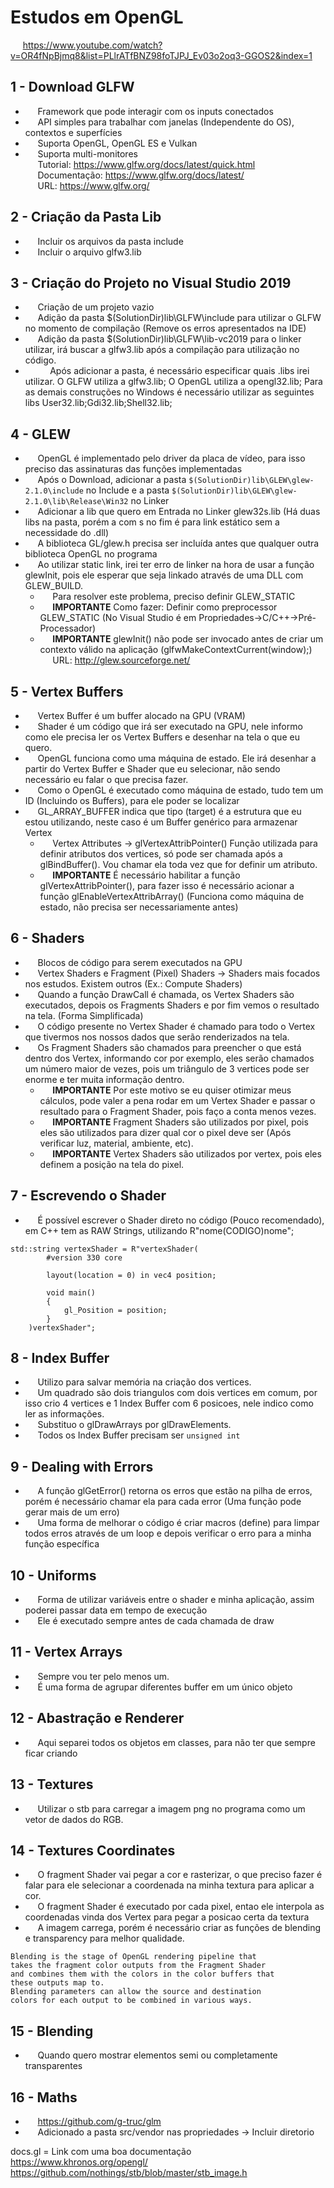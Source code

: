 # Estudos em OpenGL
&nbsp;&nbsp;&nbsp;&nbsp;&nbsp;https://www.youtube.com/watch?v=OR4fNpBjmq8&list=PLlrATfBNZ98foTJPJ_Ev03o2oq3-GGOS2&index=1

## 1 - Download GLFW<br>
- &nbsp;&nbsp;&nbsp;&nbsp;&nbsp;Framework que pode interagir com os inputs conectados<br>
- &nbsp;&nbsp;&nbsp;&nbsp;&nbsp;API simples para trabalhar com janelas (Independente do OS), contextos e superfícies<br>
- &nbsp;&nbsp;&nbsp;&nbsp;&nbsp;Suporta OpenGL, OpenGL ES e Vulkan<br>
- &nbsp;&nbsp;&nbsp;&nbsp;&nbsp;Suporta multi-monitores<br>
&nbsp;&nbsp;&nbsp;&nbsp;&nbsp;Tutorial: https://www.glfw.org/docs/latest/quick.html<br>
&nbsp;&nbsp;&nbsp;&nbsp;&nbsp;Documentação: https://www.glfw.org/docs/latest/<br>
&nbsp;&nbsp;&nbsp;&nbsp;&nbsp;URL: https://www.glfw.org/<br>

## 2 - Criação da Pasta Lib<br>
- &nbsp;&nbsp;&nbsp;&nbsp;&nbsp;Incluir os arquivos da pasta include<br>
- &nbsp;&nbsp;&nbsp;&nbsp;&nbsp;Incluir o arquivo glfw3.lib<br>

## 3 - Criação do Projeto no Visual Studio 2019<br>
- &nbsp;&nbsp;&nbsp;&nbsp;&nbsp;Criação de um projeto vazio<br>
- &nbsp;&nbsp;&nbsp;&nbsp;&nbsp;Adição da pasta $(SolutionDir)lib\GLFW\include para utilizar o GLFW no momento de compilação (Remove os erros apresentados na IDE)<br>
- &nbsp;&nbsp;&nbsp;&nbsp;&nbsp;Adição da pasta $(SolutionDir)lib\GLFW\lib-vc2019 para o linker utilizar, irá buscar a glfw3.lib após a compilação para utilização no código.<br>
- &nbsp;&nbsp;&nbsp;&nbsp;&nbsp;&nbsp;&nbsp;&nbsp;&nbsp;&nbsp;Após adicionar a pasta, é necessário especificar quais .libs irei utilizar. O GLFW utiliza a glfw3.lib; O OpenGL utiliza a opengl32.lib; Para as demais construções no Windows é necessário utilizar as seguintes libs User32.lib;Gdi32.lib;Shell32.lib;<br>

## 4 - GLEW
- &nbsp;&nbsp;&nbsp;&nbsp;&nbsp;OpenGL é implementado pelo driver da placa de vídeo, para isso preciso das assinaturas das funções implementadas<br>
- &nbsp;&nbsp;&nbsp;&nbsp;&nbsp;Após o Download, adicionar a pasta `$(SolutionDir)lib\GLEW\glew-2.1.0\include` no Include e a pasta `$(SolutionDir)lib\GLEW\glew-2.1.0\lib\Release\Win32` no Linker<br>
- &nbsp;&nbsp;&nbsp;&nbsp;&nbsp;Adicionar a lib que quero em Entrada no Linker glew32s.lib (Há duas libs na pasta, porém a com s no fim é para link estático sem a necessidade do .dll)<br>
- &nbsp;&nbsp;&nbsp;&nbsp;&nbsp;A biblioteca GL/glew.h precisa ser incluída antes que qualquer outra biblioteca OpenGL no programa
- &nbsp;&nbsp;&nbsp;&nbsp;&nbsp;Ao utilizar static link, irei ter erro de linker na hora de usar a função glewInit, pois ele esperar que seja linkado através de uma DLL com GLEW_BUILD.<br>
  - &nbsp;&nbsp;&nbsp;&nbsp;&nbsp;Para resolver este problema, preciso definir GLEW_STATIC<br>
  - &nbsp;&nbsp;&nbsp;&nbsp;&nbsp;**IMPORTANTE** Como fazer: Definir como preprocessor GLEW_STATIC (No Visual Studio é em Propriedades->C/C++->Pré-Processador)<br>
  - &nbsp;&nbsp;&nbsp;&nbsp;&nbsp;**IMPORTANTE** glewInit() não pode ser invocado antes de criar um contexto válido na aplicação (glfwMakeContextCurrent(window);)<br>
&nbsp;&nbsp;&nbsp;&nbsp;&nbsp;URL: http://glew.sourceforge.net/

## 5 - Vertex Buffers
- &nbsp;&nbsp;&nbsp;&nbsp;&nbsp;Vertex Buffer é um buffer alocado na GPU (VRAM)<br>
- &nbsp;&nbsp;&nbsp;&nbsp;&nbsp;Shader é um código que irá ser executado na GPU, nele informo como ele precisa ler os Vertex Buffers e desenhar na tela o que eu quero.<br>
- &nbsp;&nbsp;&nbsp;&nbsp;&nbsp;OpenGL funciona como uma máquina de estado. Ele irá desenhar a partir do Vertex Buffer e Shader que eu selecionar, não sendo necessário eu falar o que precisa fazer.<br>
- &nbsp;&nbsp;&nbsp;&nbsp;&nbsp;Como o OpenGL é executado como máquina de estado, tudo tem um ID (Incluindo os Buffers), para ele poder se localizar
- &nbsp;&nbsp;&nbsp;&nbsp;&nbsp;GL_ARRAY_BUFFER indica que tipo (target) é a estrutura que eu estou utilizando, neste caso é um Buffer genérico para armazenar Vertex
  - &nbsp;&nbsp;&nbsp;&nbsp;&nbsp;Vertex Attributes -> glVertexAttribPointer() Função utilizada para definir atributos dos vertices, só pode ser chamada após a glBindBuffer(). Vou chamar ela toda vez que for definir um atributo.
  - &nbsp;&nbsp;&nbsp;&nbsp;&nbsp;**IMPORTANTE** É necessário habilitar a função glVertexAttribPointer(), para fazer isso é necessário acionar a função glEnableVertexAttribArray() (Funciona como máquina de estado, não precisa ser necessariamente antes)

## 6 - Shaders
- &nbsp;&nbsp;&nbsp;&nbsp;&nbsp;Blocos de código para serem executados na GPU<br>
- &nbsp;&nbsp;&nbsp;&nbsp;&nbsp;Vertex Shaders e Fragment (Pixel) Shaders -> Shaders mais focados nos estudos. Existem outros (Ex.: Compute Shaders)<br>
- &nbsp;&nbsp;&nbsp;&nbsp;&nbsp;Quando a função DrawCall é chamada, os Vertex Shaders são executados, depois os Fragments Shaders e por fim vemos o resultado na tela. (Forma Simplificada)<br>
- &nbsp;&nbsp;&nbsp;&nbsp;&nbsp;O código presente no Vertex Shader é chamado para todo o Vertex que tivermos nos nossos dados que serão renderizados na tela.<br>
- &nbsp;&nbsp;&nbsp;&nbsp;&nbsp;Os Fragment Shaders são chamados para preencher o que está dentro dos Vertex, informando cor por exemplo, eles serão chamados um número maior de vezes, pois um triângulo de 3 vertices pode ser enorme e ter muita informação dentro.<br>
  - &nbsp;&nbsp;&nbsp;&nbsp;&nbsp;**IMPORTANTE** Por este motivo se eu quiser otimizar meus cálculos, pode valer a pena rodar em um Vertex Shader e passar o resultado para o Fragment Shader, pois faço a conta menos vezes.<br>
  - &nbsp;&nbsp;&nbsp;&nbsp;&nbsp;**IMPORTANTE** Fragment Shaders são utilizados por pixel, pois eles são utilizados para dizer qual cor o pixel deve ser (Após verificar luz, material, ambiente, etc).
  - &nbsp;&nbsp;&nbsp;&nbsp;&nbsp;**IMPORTANTE** Vertex Shaders são utilizados por vertex, pois eles definem a posição na tela do pixel.

## 7 - Escrevendo o Shader
- &nbsp;&nbsp;&nbsp;&nbsp;&nbsp;É possível escrever o Shader direto no código (Pouco recomendado), em C++ tem as RAW Strings, utilizando R"nome(CODIGO)nome";
```
std::string vertexShader = R"vertexShader(
        #version 330 core

        layout(location = 0) in vec4 position;

        void main()
        {
            gl_Position = position;
        }
    )vertexShader";
```

## 8 - Index Buffer
- &nbsp;&nbsp;&nbsp;&nbsp;&nbsp;Utilizo para salvar memória na criação dos vertices.
- &nbsp;&nbsp;&nbsp;&nbsp;&nbsp;Um quadrado são dois triangulos com dois vertices em comum, por isso crio 4 vertices e 1 Index Buffer com 6 posicoes, nele indico como ler as informações.
- &nbsp;&nbsp;&nbsp;&nbsp;&nbsp;Substituo o glDrawArrays por glDrawElements.
- &nbsp;&nbsp;&nbsp;&nbsp;&nbsp;Todos os Index Buffer precisam ser ```unsigned int```

## 9 - Dealing with Errors
- &nbsp;&nbsp;&nbsp;&nbsp;&nbsp;A função glGetError() retorna os erros que estão na pilha de erros, porém é necessário chamar ela para cada error (Uma função pode gerar mais de um erro)
- &nbsp;&nbsp;&nbsp;&nbsp;&nbsp;Uma forma de melhorar o código é criar macros (define) para limpar todos erros através de um loop e depois verificar o erro para a minha função específica

## 10 - Uniforms
- &nbsp;&nbsp;&nbsp;&nbsp;&nbsp;Forma de utilizar variáveis entre o shader e minha aplicação, assim poderei passar data em tempo de execução
- &nbsp;&nbsp;&nbsp;&nbsp;&nbsp;Ele é executado sempre antes de cada chamada de draw

## 11 - Vertex Arrays
- &nbsp;&nbsp;&nbsp;&nbsp;&nbsp;Sempre vou ter pelo menos um.
- &nbsp;&nbsp;&nbsp;&nbsp;&nbsp;É uma forma de agrupar diferentes buffer em um único objeto

## 12 - Abastração e Renderer
- &nbsp;&nbsp;&nbsp;&nbsp;&nbsp;Aqui separei todos os objetos em classes, para não ter que sempre ficar criando

## 13 - Textures
- &nbsp;&nbsp;&nbsp;&nbsp;&nbsp;Utilizar o stb para carregar a imagem png no programa como um vetor de dados do RGB.

## 14 - Textures Coordinates
- &nbsp;&nbsp;&nbsp;&nbsp;&nbsp;O fragment Shader vai pegar a cor e rasterizar, o que preciso fazer é falar para ele selecionar a coordenada na minha textura para aplicar a cor.
- &nbsp;&nbsp;&nbsp;&nbsp;&nbsp;O fragment Shader é executado por cada pixel, entao ele interpola as coordenadas vinda dos Vertex para pegar a posicao certa da textura
- &nbsp;&nbsp;&nbsp;&nbsp;&nbsp;A imagem carrega, porém é necessário criar as funções de blending e transparency para melhor qualidade.
```
Blending is the stage of OpenGL rendering pipeline that
takes the fragment color outputs from the Fragment Shader
and combines them with the colors in the color buffers that
these outputs map to.
Blending parameters can allow the source and destination
colors for each output to be combined in various ways.
```

## 15 - Blending
- &nbsp;&nbsp;&nbsp;&nbsp;&nbsp;Quando quero mostrar elementos semi ou completamente transparentes

## 16 - Maths
- &nbsp;&nbsp;&nbsp;&nbsp;&nbsp;https://github.com/g-truc/glm
- &nbsp;&nbsp;&nbsp;&nbsp;&nbsp;Adicionado a pasta src/vendor nas propriedades -> Incluir diretorio

docs.gl = Link com uma boa documentação<br>
https://www.khronos.org/opengl/
https://github.com/nothings/stb/blob/master/stb_image.h

<!-- - &nbsp;&nbsp;&nbsp;&nbsp;&nbsp; -->
